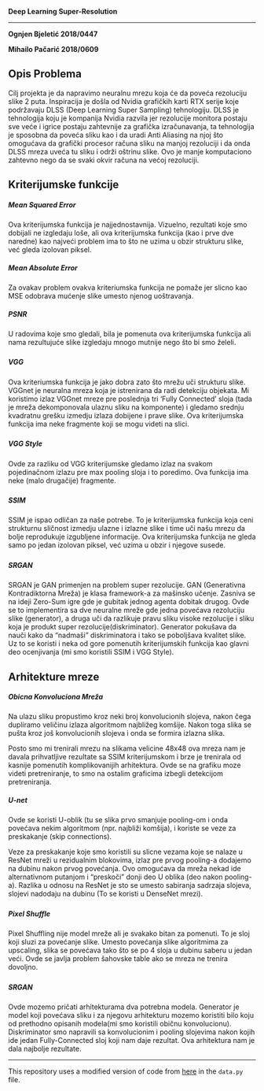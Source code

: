 ****Deep Learning Super-Resolution****

********

****Ognjen Bjeletić ****20****18/****0****447****

****Mihailo Pačarić ****20****18/****0****609****

Opis Problema
-------------

Cilj projekta je da napravimo neuralnu mrezu koja će da poveća
rezoluciju slike 2 puta. Inspiracija je došla od Nvidia grafičkih karti
RTX serije koje podržavaju DLSS (Deep Learning Super Sampling)
tehnologiju. DLSS je tehnologija koju je kompanija Nvidia razvila jer
rezolucije monitora postaju sve veće i igrice postaju zahtevnije za
grafička izračunavanja, ta tehnologija je sposobna da poveća sliku kao i
da uradi Anti Aliasing na njoj što omogućava da grafički procesor računa
sliku na manjoj rezoluciji i da onda DLSS mreza uveća tu sliku i održi
oštrinu slike. Ovo je manje komputaciono zahtevno nego da se svaki okvir
računa na većoj rezoluciji.

Kriterijumske funkcije
----------------------

##### Mean Squared Error

Ova kriterijumska funkcija je najjednostavnija. Vizuelno, rezultati koje
smo dobijali ne izgledaju loše, ali ova kriterijumska funkcija (kao i
prve dve naredne) kao najveći problem ima to što ne uzima u obzir
strukturu slike, već gleda izolovan piksel.

##### Mean **Absolute** Error

Za ovakav problem ovakva kriteriumska funkcija ne pomaže jer slicno kao
MSE odobrava mućenje slike umesto njenog uoštravanja.

##### PSNR

U radovima koje smo gledali, bila je pomenuta ova kriterijumska funkcija
ali nama rezultujuće slike izgledaju mnogo mutnije nego što bi smo
želeli.

##### 

##### VGG

Ova kriteriumska funkcija je jako dobra zato što mrežu uči strukturu
slike. VGGnet je neuralna mreza koja je istrenirana da radi detekciju
objekata. Mi koristimo izlaz VGGnet mreze pre poslednja tri ‘Fully
Connected’ sloja (tada je mreža dekomponovala ulaznu sliku na
komponente) i gledamo srednju kvadratnu grešku izmedju izlaza dobijene i
prave slike. Ova kriterijumska funkcija ima neke fragmente koji se mogu
videti na slici.

##### 

##### VGG Style

Ovde za razliku od VGG kriterijumske gledamo izlaz na svakom
pojedinačnom izlazu pre max pooling sloja i to poredimo. Ova funkcija
ima neke (malo drugačije) fragmente.

##### 

##### 

##### 

##### 

##### 

##### SSIM

SSIM je ispao odličan za naše potrebe. To je kriterijumska funkcija koja
ceni strukturnu sličnost izmedju ulazne i izlazne slike i time uči našu
mrezu da bolje reprodukuje izgubljene informacije. Ova kriterijumska
funkcija ne gleda samo po jedan izolovan piksel, već uzima u obzir i
njegove susede.

##### 

##### SRGAN

SRGAN je GAN primenjen na problem super rezolucije. GAN (Generativna
Kontradiktorna Mreža) je klasa framework-a za mašinsko učenje. Zasniva
se na ideji Zero-Sum igre gde je gubitak jednog agenta dobitak drugog.
Ovde se to implementira sa dve neuralne mreže gde jedna povećava
rezoluciju slike (generator), a druga uči da razlikuje pravu sliku
visoke rezolucije i sliku koja je produkt super
rezolucije(diskriminator). Generator pokušava da nauči kako da “nadmaši”
diskriminatora i tako se poboljšava kvalitet slike. Uz to se koristi i
neka od gore pomenutih kriterijumskih funkcija kao glavni deo
ocenjivanja (mi smo koristili SSIM i VGG Style).

Arhitekture mreze
-----------------

##### Obicna Konvoluciona Mreža

Na ulazu sliku propustimo kroz neki broj konvolucionih slojeva, nakon
čega dupliramo veličinu izlaza algoritmom najbližeg komšije. Nakon toga
slika se pušta kroz još konvolucionih slojeva i onda se formira izlazna
slika.

Posto smo mi trenirali mrezu na slikama velicine 48x48 ova mreza nam je
davala prihvatljive rezultate sa SSIM kriterijumskom i brze je trenirala
od kasnije pomenutih komplikovanijih arhitektura. Ovde se na grafiku
moze videti pretreniranje, to smo na ostalim graficima izbegli
detekcijom pretreniranja.

##### U-net

Ovde se koristi U-oblik (tu se slika prvo smanjuje pooling-om i onda
povećava nekim algoritmom (npr. najbliži komšija), i koriste se veze za
preskakanje (skip connections).

Veze za preskakanje koje smo koristili su slicne vezama koje se nalaze u
ResNet mreži u rezidualnim blokovima, izlaz pre prvog pooling-a dodajemo
na dubinu nakon prvog povećanja. Ovo omogućava da mreža nekad ide
alternativnom putanjom i “preskoči” donji deo U oblika (deo nakon
pooling-a). Razlika u odnosu na ResNet je sto se umesto sabiranja
sadrzaja slojeva, slojevi nadodaju na dubinu (To se koristi u DenseNet
mrezi).

##### 

##### Pixel Shuffle

Pixel Shuffling nije model mreže ali je svakako bitan za pomenuti. To je
sloj koji sluzi za povećanje slike. Umesto povećanja slike algoritmima
za upscaling, slika se povećava tako što se po 4 sloja u dubinu saberu u
jedan veći. Ovde se javlja problem šahovske table ako se mreza ne
trenira dovoljno.

##### 

##### 

##### 

##### 

##### SRGAN

Ovde mozemo pričati arhitekturama dva potrebna modela. Generator je
model koji povećava sliku i za njegovu arhitekturu mozemo koristiti bilo
koju od prethodno opisanih modela(mi smo koristili običnu konvolucionu).
Diskriminator smo napravili sa konvolucionim i pooling slojevima nakon
kojih ide jedan Fully-Connected sloj koji nam daje rezultat. Ova
arhitektura nam je dala najbolje rezultate.

---

This repository uses a modified version of code from [here](https://github.com/krasserm/super-resolution/blob/179320c5cb005f57cd7e126cd8b3b669c793585a/data.py) in the `data.py` file.
